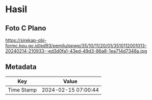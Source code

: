 # Hasil

## Foto C Plano

https://sirekap-obj-formc.kpu.go.id/ed93/pemilu/ppwp/35/10/11/20/01/3510112001013-20240214-210933--ed3d0fa1-43ed-49d3-86a8-1ea714d7348a.jpg


## Metadata

| Key        | Value               |
| ---------- | ------------------- |
| Time Stamp | 2024-02-15 07:00:44 |



